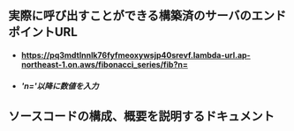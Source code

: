 ## 実際に呼び出すことができる構築済のサーバのエンドポイントURL
* #### https://pq3mdtlnnlk76fyfmeoxywsjp40srevf.lambda-url.ap-northeast-1.on.aws/fibonacci_series/fib?n=
* ##### 'n='以降に数値を入力


## ソースコードの構成、概要を説明するドキュメント
